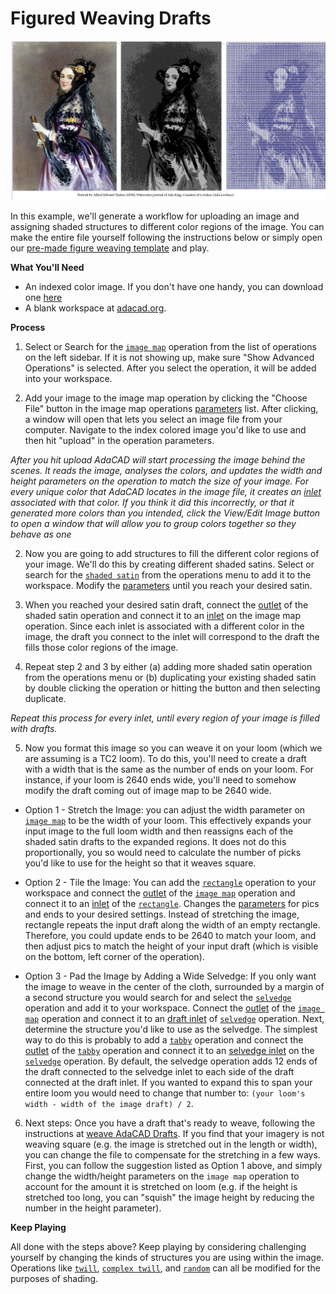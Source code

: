 # Figured Weaving Drafts

![file](./img/ada_indexed_color.png)

In this example, we'll generate a workflow for uploading an image and assigning shaded structures to different color regions of the image. You can make the entire file yourself following the instructions below or simply open our [pre-made figure weaving template](https://adacad.org) and play. 

**What You'll Need**
- An indexed color image. If you don't have one handy, you can download one [here](./img/ada_indexed_color.png)
- A blank workspace at [adacad.org](https://adacad.org). 


**Process**
1. Select or Search for the [`image map`](../../reference/operations/imagemap.md) operation from the list of operations on the left sidebar. If it is not showing up, make sure "Show Advanced Operations" is selected. After you select the operation, it will be added into your workspace. 

2. Add your image to the image map operation by clicking the "Choose File" button in the image map operations [parameters](../../reference/glossary/parameter.md) list. After clicking, a window will open that lets you select an image file from your computer. Navigate to the index colored image you'd like to use and then hit "upload" in the operation parameters. 

*After you hit upload AdaCAD will start processing the image behind the scenes. It reads the image, analyses the colors, and updates the width and height parameters on the operation to match the size of your image. For every unique color that AdaCAD locates in the image file, it creates an [inlet](../../reference/glossary/inlet.md) associated with that color.  If you think it did this incorrectly, or that it generated more colors than you intended, click the View/Edit Image button to open a window that will allow you to group colors together so they behave as one*

2. Now you are going to add structures to fill the different color regions of your image. We'll do this by creating different shaded satins. Select or search for the [`shaded satin`](../../reference/operations/shaded_satin.md) from the operations menu to add it to the workspace. Modify the [parameters](../../reference/glossary/parameter.md) until you reach your desired satin. 

3. When you reached your desired satin draft, connect the [ <FAIcon icon="fa-solid fa-circle-arrow-down" size="1x" /> outlet](../../reference/glossary/outlet.md) of the shaded satin operation and connect it to an [ <FAIcon icon="fa-solid fa-circle-arrow-down" size="1x" /> inlet](../../reference/glossary/inlet.md) on the image map operation. Since each inlet is associated with a different color in the image, the draft you connect to the inlet will correspond to the draft the fills those color regions of the image. 

4. Repeat step 2 and 3 by either (a) adding more shaded satin operation from the operations menu or (b) duplicating your existing shaded satin by double clicking the operation or hitting the <FAIcon icon="fa-solid fa-ellipsis" size="1x" /> 
 button and then selecting <FAIcon icon="fa-solid fa-copy" size="1x" /> duplicate. 

*Repeat this process for every inlet, until every region of your image is filled with drafts.*

5. Now you format this image so you can weave it on your loom (which we are assuming is a TC2 loom). To do this, you'll need to create a draft with a width that is the same as the number of ends on your loom. For instance, if your loom is 2640 ends wide, you'll need to somehow modify the draft coming out of image map to be 2640 wide. 

- Option 1 - Stretch the Image: you can adjust the width parameter on [`image map`](../../reference/operations/imagemap.md) to be the width of your loom. This effectively expands your input image to the full loom width and then reassigns each of the shaded satin drafts to the expanded regions. It does not do this proportionally, you so would need to calculate the number of picks you'd like to use for the height so that it weaves square. 

- Option 2 - Tile the Image: You can add the [`rectangle`](../../reference/operations/rectangle.md) operation to your workspace and connect the [<FAIcon icon="fa-solid fa-circle-arrow-down" size="1x" /> outlet](../../reference/glossary/outlet.md) of the [`image map`](../../reference/operations/imagemap.md) operation and connect it to an [<FAIcon icon="fa-solid fa-circle-arrow-down" size="1x" /> inlet](../../reference/glossary/inlet.md)  of the  [`rectangle`](../../reference/operations/rectangle.md). Changes the [parameters](../../reference/glossary/parameter.md) for pics and ends to your desired settings. Instead of stretching the image, rectangle repeats the input draft along the width of an empty rectangle. Therefore, you could update ends to be 2640 to match your loom, and then adjust pics to match the height of your input draft (which is visible on the bottom, left corner of the operation). 

- Option 3 - Pad the Image by Adding a Wide Selvedge: If you only want the image to weave in the center of the cloth, surrounded by a margin of a second structure you would search for and select the [`selvedge`](../../reference/operations/selvedge.md) operation and add it to your workspace. Connect the [<FAIcon icon="fa-solid fa-circle-arrow-down" size="1x" /> outlet](../../reference/glossary/outlet.md) of the [`image map`](../../reference/operations/imagemap.md) operation and connect it to an [<FAIcon icon="fa-solid fa-circle-arrow-down" size="1x" /> draft inlet](../../reference/glossary/inlet.md) of [`selvedge`](../../reference/operations/selvedge.md) operation. Next, determine the structure you'd like to use as the selvedge. The simplest way to do this is probably to add a [`tabby`](../../reference/operations/tabbyder.md) operation and connect the [<FAIcon icon="fa-solid fa-circle-arrow-down" size="1x" /> outlet](../../reference/glossary/outlet.md) of the [`tabby`](../../reference/operations/tabbyder.md) operation and connect it to an [<FAIcon icon="fa-solid fa-circle-arrow-down" size="1x" /> selvedge inlet](../../reference/glossary/inlet.md) on the [`selvedge`](../../reference/operations/selvedge.md) operation. By default, the selvedge operation adds 12 ends of the draft connected to the selvedge inlet to each side of the draft connected at the draft inlet. If you wanted to expand this to span your entire loom you would need to change that number to:  `(your loom's width - width of the image draft) / 2`. 

6. Next steps: Once you have a draft that's ready to weave, following the instructions at [weave AdaCAD Drafts](./weave.md). If you find that your imagery is not weaving square (e.g. the image is stretched out in the length or width), you can change the file to compensate for the stretching in a few ways. First, you can follow the suggestion listed as Option 1 above, and simply change the width/height parameters on the `image map` operation to account for the amount it is stretched on loom (e.g. if the height is stretched too long, you can "squish" the image height by reducing the number in the height parameter). 

**Keep Playing**

All done with the steps above? Keep playing by considering challenging yourself by changing the kinds of structures you are using within the image. Operations like [`twill`](../../reference/operations/twill.md), [`complex twill`](../../reference/operations/complextwill.md), and [`random`](../../reference/operations/random.md) can all be modified for the purposes of shading. 

<!-- Play with different color sequences by adding a changing the systems & materials input to 
set materials and systems -->
